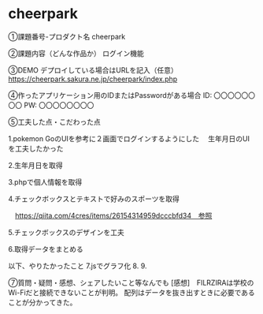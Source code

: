 # cheerpark
①課題番号-プロダクト名
cheerpark

②課題内容（どんな作品か）
ログイン機能

③DEMO
デプロイしている場合はURLを記入（任意） https://cheerpark.sakura.ne.jp/cheerpark/index.php

④作ったアプリケーション用のIDまたはPasswordがある場合
ID: 〇〇〇〇〇〇〇〇
PW: 〇〇〇〇〇〇〇〇

⑤工夫した点・こだわった点

1.pokemon GoのUIを参考に２画面でログインするようにした
　生年月日のUIを工夫したかった

2.生年月日を取得

3.phpで個人情報を取得

4.チェックボックスとテキストで好みのスポーツを取得

　https://qiita.com/4cres/items/26154314959dcccbfd34　参照
 
5.チェックボックスのデザインを工夫

6.取得データをまとめる

以下、やりたかったこと
7.jsでグラフ化
8.
9.


⑦質問・疑問・感想、シェアしたいこと等なんでも
[感想]　FILRZIRAは学校のWi-Fiだと接続できないことが判明。
配列はデータを抜き出すときに必要であることが分かってきた。
